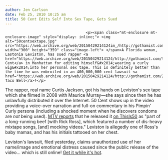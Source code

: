 ```yaml
---
author: Jen Carlson
date: Feb 25, 2010 10:25 am
title: 50 Cent Edits Self Into Sex Tape, Gets Sued
---
```


	
										<p><span class="mt-enclosure mt-enclosure-image" style="display: inline;"> <img alt="50centsextape.jpg" src="https://web.archive.org/web/20150429214124im_/http://gothamist.com/attachments/arts_jen/50centsextape.jpg" width="300" height="359" class="image-left"> </span>A Florida woman, Lastonia Leviston, has sued rapper <a href="https://web.archive.org/web/20150429214124/http://gothamist.com/tags/50cent">50 Cent</a> in Manhattan for editing himself&#x2014;wearing a curly wig&#x2014;into her personal sex tape. This is definitely better than the time he was embroiled in an 400,000,000 cent lawsuit <a href="https://web.archive.org/web/20150429214124/http://gothamist.com/2008/07/24/50_cent_sues_taco_bell_for_4m.php">against Taco Bell</a>!</p>

<p>The rapper, real name Curtis Jackson, got his hands on Leviston&apos;s sex tape which she filmed in 2008 with Maurice Murray&#x2014;she says since then he has unlawfully distributed it over the Internet. 50 Cent shows up in the video providing a voice-over narration and full-on commentary in his Pimpin&apos; Curly persona (including a shocked moment when he discovers condoms are <em>not</em> being used). <a href="https://web.archive.org/web/20150429214124/http://www.mtv.com/news/articles/1632610/20100225/50_cent.jhtml">MTV reports</a> that he released it <a href="https://web.archive.org/web/20150429214124/http://www.youtube.com/user/thisis50interviews?blend=1&amp;ob=4">on ThisIs50</a> as &quot;part of a long-running beef [with Rick Ross], which featured a number of dis-heavy mixtape songs, [and] mocking videos.&quot; Leviston is allegedly one of Ross&apos;s baby mamas, and has his initials tattooed on her chest.</p>

<p>Leviston&apos;s lawsuit, filed yesterday, claims unauthorized use of her name/image and emotional distress caused since the public release of the video... which is still online! <a href="https://web.archive.org/web/20150429214124/http://fleshbot.com/5170859/50-cent-releases-sex-tape-to-humiliate-rap-rival">Get it while it&apos;s hot</a>.</p>					
										
									
				